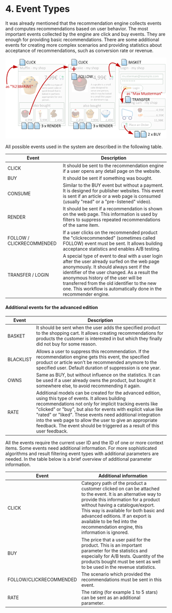 # 4. Event Types

It was already mentioned that the recommendation engine collects events and computes recommendations based on user behavior. The most important events collected by the engine are click and buy events. They are enough for providing basic recommendations. There are some additional events for creating more complex scenarios and providing statistics about acceptance of recommendations, such as conversion rate or revenue. 

![Overview of how events work](../img/events_overview.png)

All possible events used in the system are described in the following table.

|Event|Description|
|---|---|
|CLICK|It should be sent to the recommendation engine if a user opens any detail page on the website.|
|BUY|It should be sent if something was bought.|
|CONSUME|Similar to the BUY event but without a payment. It is designed for publisher websites. This event is sent if an article or a web page is consumed (usually "read" or a "pre-listened" video).|
|RENDER|It should be sent if a recommendation is shown on the web page. This information is used by filters to suppress repeated recommendations of the same item.|
|FOLLOW / CLICKRECOMMENDED|If a user clicks on the recommended product the "clickrecommended" (sometimes called FOLLOW) event must be sent. It allows building acceptance statistics and enables A/B testing.|
|TRANSFER / LOGIN|A special type of event to deal with a user login after the user already surfed on the web page anonymously. It should always sent if the identifier of the user changed. As a result the anonymous history of the user will be transferred from the old identifier to the new one. This workflow is automatically done in the recommender engine.|

#### Additional events for the advanced edition

|Event|Description|
|---|---|
|BASKET|It should be sent when the user adds the specified product to the shopping cart. It allows creating recommendations for products the customer is interested in but which they finally did not buy for some reason.|
|BLACKLIST|Allows a user to suppress this recommendation. If the recommendation engine gets this event, the specified product or article won't be recommended anymore to the specified user. Default duration of suppression is one year.|
|OWNS|Same as BUY, but without influence on the statistics. It can be used if a user already owns the product, but bought it somewhere else, to avoid recommending it again.|
|RATE|Additional models can be created for the advanced edition, using this type of events. It allows building recommendations not only for implicit tracking events like "clicked" or "buy", but also for events with explicit value like "rated" or "liked". These events need additional integration into the web page to allow the user to give an appropriate feedback. The event should be triggered as a result of this user feedback.|

All the events require the current user ID and the ID of one or more context items. Some events need additional information. For more sophisticated algorithms and result filtering event types with additional parameters are needed. In the table below is a brief overview of additional parameter information.

|Event|Additional information|
|---|---|
|CLICK|Category path of the product a customer clicked on can be attached to the event. It is an alternative way to provide this information for a product without having a catalogue/export. This way is available for both basic and advanced editions. If an export is available to be fed into the recommendation engine, this information is ignored.|
|BUY|The price that a user paid for the product. This is an important parameter for the statistics and especially for A/B tests. Quantity of the products bought must be sent as well to be used in the revenue statistics.|
|FOLLOW/CLICKRECOMMENDED|The scenario which provided the recommendations must be sent in this event.|
|RATE|The rating (for example 1 to 5 stars) can be sent as an additional parameter.|
